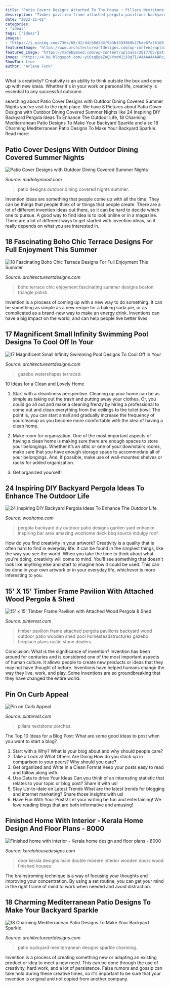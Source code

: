 ```yaml
---
title: "Patio Covers Designs Attached To The House : Pillars Nextstone Porches"
description: "Timber pavilion frame attached pergola pavilions backyard wood outdoor patio wooden shed pool homesteadstructures gazebo fireplace plans rustic stone dealers"
date: "2022-11-01"
categories:
- "ideas"
tags: ["ideas"]
images:
- "https://i.pinimg.com/736x/68/d2/d4/68d2d4f9b3b3393960b27bde87a76168.jpg"
featuredImage: "https://www.architectureartdesigns.com/wp-content/uploads/2015/07/18-Charming-Mediterranean-Patio-Designs-To-Make-Your-Backyard-Sparkle-18.jpg"
featured_image: "https://madebymood.com/wp-content/uploads/2017/05/patio-cover-designs-contemporary-with-outdoor-dining-standard-height-sets7-.jpg"
image: "https://4.bp.blogspot.com/-yi6zgBpeZuQ/VxoW1ii8gTI/AAAAAAAA4Rc/Pw5kasHIfzIPuGvRrsq9pX6F_VhNLQCNwCLcB/s1600/front-door-design.jpg"
ShowToc: true
author: "Arlene Funk"
---
```



What is creativity?
Creativity is an ability to think outside the box and come up with new ideas. Whether it's in your work or personal life, creativity is essential to any successful outcome.

	

		
searching about Patio Cover Designs with Outdoor Dining Covered Summer Nights you've visit to the right place. We have 8 Pictures about Patio Cover Designs with Outdoor Dining Covered Summer Nights like 24 Inspiring DIY Backyard Pergola Ideas To Enhance The Outdoor Life, 18 Charming Mediterranean Patio Designs To Make Your Backyard Sparkle and also 18 Charming Mediterranean Patio Designs To Make Your Backyard Sparkle. Read more:
		
    
## Patio Cover Designs With Outdoor Dining Covered Summer Nights

<img loading=lazy src="https://madebymood.com/wp-content/uploads/2017/05/patio-cover-designs-contemporary-with-outdoor-dining-standard-height-sets7-.jpg" onerror="this.onerror=null;this.src='https://tse2.mm.bing.net/th?id=OIP.d9ShcRKjZi_QhD7BlRJ3mwHaKR&amp;pid=15.1';" alt="Patio Cover Designs with Outdoor Dining Covered Summer Nights">

_Source: madebymood.com_

>patio designs outdoor dining covered nights summer. 

	

Invention ideas are something that people come up with all the time. They can be things that people think of or things that people create. There are a lot of different invention ideas out there, so it can be hard to decide which one to pursue. A good way to find idea is to look online or in a magazine. There are a lot of different ways to get started with invention ideas, so it really depends on what you are interested in.

    
## 18 Fascinating Boho Chic Terrace Designs For Full Enjoyment This Summer

<img loading=lazy src="https://www.architectureartdesigns.com/wp-content/uploads/2016/07/18-3.jpg" onerror="this.onerror=null;this.src='https://tse1.mm.bing.net/th?id=OIP.aWSrzYzz53J-q7L9v98gogAAAA&amp;pid=15.1';" alt="18 Fascinating Boho Chic Terrace Designs For Full Enjoyment This Summer">

_Source: architectureartdesigns.com_

>boho terrace chic enjoyment fascinating summer designs boston triangle polish. 

	

Invention is a process of coming up with a new way to do something. It can be something as simple as a new recipe for a baking soda pie, or as complicated as a brand-new way to make an energy drink. Inventions can have a big impact on the world, and can help people live better lives.

    
## 17 Magnificent Small Infinity Swimming Pool Designs To Cool Off In Your

<img loading=lazy src="https://www.architectureartdesigns.com/wp-content/uploads/2016/06/7-48.jpg" onerror="this.onerror=null;this.src='https://tse4.mm.bing.net/th?id=OIP.wEB9ogX7xhDCkgLKS3CbuAHaE7&amp;pid=15.1';" alt="17 Magnificent Small Infinity Swimming Pool Designs To Cool Off In Your">

_Source: architectureartdesigns.com_

>gazebo watershapes terraced. 

	

10 Ideas for a Clean and Lovely Home
1. Start with a cleanliness perspective. Cleaning up your home can be as simple as taking out the trash and putting away your clothes. Or, you could go all out and make a cleaning frenzy by hiring a professional to come out and clean everything from the ceilings to the toilet bowl. The point is, you can start small and gradually increase the frequency of yourcleanup as you become more comfortable with the idea of having a clean home.
2. Make room for organization. One of the most important aspects of having a clean home is making sure there are enough spaces to store your belongings. Whether it’s an attic or one of your downstairs rooms, make sure that you have enough storage space to accommodate all of your belongings. And, if possible, make use of wall-mounted shelves or racks for added organization.

3. Get organized yourself!

    
## 24 Inspiring DIY Backyard Pergola Ideas To Enhance The Outdoor Life

<img loading=lazy src="http://www.woohome.com/wp-content/uploads/2015/06/DIY-Backyard-Pergola-WooHome-14.jpg" onerror="this.onerror=null;this.src='https://tse1.mm.bing.net/th?id=OIP.ePStvfqxvgRNzp2NsG6QSwHaKh&amp;pid=15.1';" alt="24 Inspiring DIY Backyard Pergola Ideas To Enhance The Outdoor Life">

_Source: woohome.com_

>pergola backyard diy outdoor patio designs garden yard enhance inspiring bar area amazing woohome deck bbq source indulgy roof. 

	

How do you find creativity in your artwork?
Creativity is a quality that is often hard to find in everyday life. It can be found in the simplest things, like the way you see the world. When you take the time to think about what you're doing, creativity will come to mind. You'll see something that doesn't look like anything else and start to imagine how it could be used. This can be done in your own artwork or in your everyday life, whichever is more interesting to you.

    
## 15&#039; X 15&#039; Timber Frame Pavilion With Attached Wood Pergola &amp; Shed

<img loading=lazy src="https://i.pinimg.com/736x/68/d2/d4/68d2d4f9b3b3393960b27bde87a76168.jpg" onerror="this.onerror=null;this.src='https://tse4.mm.bing.net/th?id=OIP.5pAyHxunEdG-fwI2nRbzJgHaFj&amp;pid=15.1';" alt="15&#039; x 15&#039; Timber Frame Pavilion with Attached Wood Pergola &amp; Shed">

_Source: pinterest.com_

>timber pavilion frame attached pergola pavilions backyard wood outdoor patio wooden shed pool homesteadstructures gazebo fireplace plans rustic stone dealers. 

	

Conclusion: What is the significance of invention?
Invention has been around for centuries and is considered one of the most important aspects of human culture. It allows people to create new products or ideas that they may not have thought of before. Inventions have helped humans change the way they live, work, and play. Some inventions are so groundbreaking that they have changed the entire world.

    
## Pin On Curb Appeal

<img loading=lazy src="https://i.pinimg.com/736x/cf/a5/04/cfa5042466519bef1aa3464e37352537.jpg" onerror="this.onerror=null;this.src='https://tse2.mm.bing.net/th?id=OIP.jybfikIatLgEf4qyncKj0AHaNK&amp;pid=15.1';" alt="Pin on Curb Appeal">

_Source: pinterest.com_

>pillars nextstone porches. 

	

The Top 10 Ideas for a Blog Post: What are some good ideas to post when you want to start a blog?
1. Start with a Why?
What is your blog about and why should people care? 
2. Take a Look at What Others Are Doing
How do you stack up in comparison to your peers? Why should you care? 
3. Get organized and Write in a Clean Format
Keep your posts easy to read and follow along with. 
4. Use Data to drive Your Ideas
Can you think of an interesting statistic that relates to your topic or blog post? Share it with us! 
5. Stay Up-to-date on Latest Trends
What are the latest trends for blogging and internet marketing? Share those insights with us! 
6. Have Fun With Your Posts!
Let your writing be fun and entertaining! We love reading blogs that are both informative and amusing!

    
## Finished Home With Interior - Kerala Home Design And Floor Plans - 8000

<img loading=lazy src="https://4.bp.blogspot.com/-yi6zgBpeZuQ/VxoW1ii8gTI/AAAAAAAA4Rc/Pw5kasHIfzIPuGvRrsq9pX6F_VhNLQCNwCLcB/s1600/front-door-design.jpg" onerror="this.onerror=null;this.src='https://tse1.mm.bing.net/th?id=OIP.xFpVk37NMiypicr92FlbbgHaJ4&amp;pid=15.1';" alt="Finished home with interior - Kerala home design and floor plans - 8000">

_Source: keralahousedesigns.com_

>door kerala designs main double modern interior wooden doors wood finished houses. 

	

The brainstroming technique is a way of focusing your thoughts and improving your concentration. By using a set routine, you can get your mind in the right frame of mind to work when needed and avoid distraction.

    
## 18 Charming Mediterranean Patio Designs To Make Your Backyard Sparkle

<img loading=lazy src="https://www.architectureartdesigns.com/wp-content/uploads/2015/07/18-Charming-Mediterranean-Patio-Designs-To-Make-Your-Backyard-Sparkle-18.jpg" onerror="this.onerror=null;this.src='https://tse4.mm.bing.net/th?id=OIP.U0m608V8dRbDT8xNa0mKpgHaE7&amp;pid=15.1';" alt="18 Charming Mediterranean Patio Designs To Make Your Backyard Sparkle">

_Source: architectureartdesigns.com_

>patio backyard mediterranean designs sparkle charming. 

	

Invention is a process of creating something new or adapting an existing product or idea to meet a new need. This can be done through the use of creativity, hard work, and a lot of persistence. False rumors and gossip can take hold during these creative times, so it's important to be sure that your invention is original and not copied from another company.

